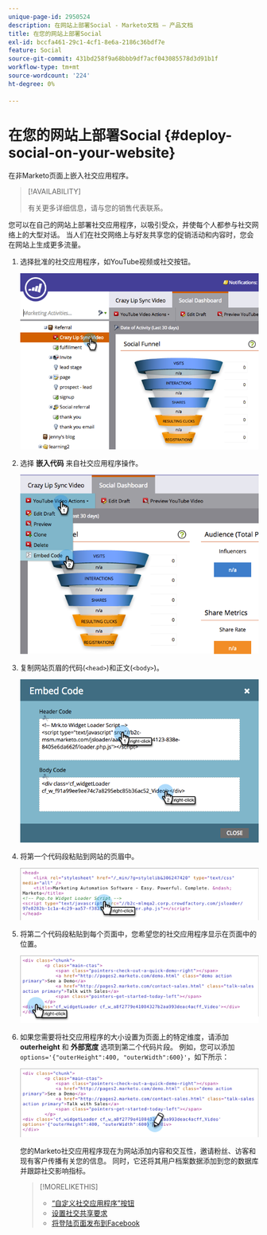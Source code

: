 ```yaml
---
unique-page-id: 2950524
description: 在网站上部署Social - Marketo文档 — 产品文档
title: 在您的网站上部署Social
exl-id: bccfa461-29c1-4cf1-8e6a-2186c36bdf7e
feature: Social
source-git-commit: 431bd258f9a68bbb9df7acf043085578d3d91b1f
workflow-type: tm+mt
source-wordcount: '224'
ht-degree: 0%

---
```


# 在您的网站上部署Social {#deploy-social-on-your-website}

在非Marketo页面上嵌入社交应用程序。

>[!AVAILABILITY]
>
>有关更多详细信息，请与您的销售代表联系。

您可以在自己的网站上部署社交应用程序，以吸引受众，并使每个人都参与社交网络上的大型对话。 当人们在社交网络上与好友共享您的促销活动和内容时，您会在网站上生成更多流量。

1. 选择批准的社交应用程序，如YouTube视频或社交按钮。

   ![](assets/image2015-5-12-11-3a43-3a24.png)

1. 选择 **嵌入代码** 来自社交应用程序操作。

   ![](assets/image2015-5-12-12-3a59-3a46.png)

1. 复制网站页眉的代码(`<head>`)和正文(`<body>`)。

   ![](assets/image2015-5-12-13-3a3-3a34.png)

1. 将第一个代码段粘贴到网站的页眉中。

   ![](assets/socialonsite-embedhead.png)

1. 将第二个代码段粘贴到每个页面中，您希望您的社交应用程序显示在页面中的位置。

   ![](assets/socialonsite-embedwidget.png)

1. 如果您需要将社交应用程序的大小设置为页面上的特定维度，请添加 **outerheight** 和 **外部宽度** 选项到第二个代码片段。 例如，您可以添加 `options='{"outerHeight":400, "outerWidth":600}'`，如下所示：

   ![](assets/socialonsite-resizewidget2.png)

   您的Marketo社交应用程序现在为网站添加内容和交互性，邀请粉丝、访客和现有客户传播有关您的信息。 同时，它还将其用户档案数据添加到您的数据库并跟踪社交影响指标。

   >[!MORELIKETHIS]
   >
   >* [“自定义社交应用程序”按钮](/help/marketo/product-docs/demand-generation/social/configuring-social-actions/customize-social-app-button.md)
   >* [设置社交共享要求](/help/marketo/product-docs/demand-generation/social/social-functions/set-social-share-requirement.md)
   >* [将登陆页面发布到Facebook](/help/marketo/product-docs/demand-generation/facebook/publish-landing-pages-to-facebook.md)

